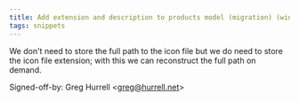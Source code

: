 ```yaml
---
title: Add extension and description to products model (migration) (wincent.com, 4eb5a36)
tags: snippets
---
```


We don't need to store the full path to the icon file but we do need to store the icon file extension; with this we can reconstruct the full path on demand.

Signed-off-by: Greg Hurrell &lt;greg@hurrell.net&gt;
